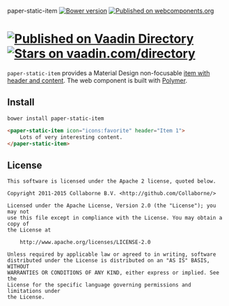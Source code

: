 paper-static-item [![Bower version](https://badge.fury.io/bo/paper-static-item.svg)](http://badge.fury.io/bo/paper-static-item) [![Published on webcomponents.org](https://img.shields.io/badge/webcomponents.org-published-blue.svg)](https://www.webcomponents.org/element/Collaborne/paper-static-item)

[![Published on Vaadin  Directory](https://img.shields.io/badge/Vaadin%20Directory-published-00b4f0.svg)](https://vaadin.com/directory/component/Collabornepaper-static-item)
[![Stars on vaadin.com/directory](https://img.shields.io/vaadin-directory/star/Collabornepaper-static-item.svg)](https://vaadin.com/directory/component/Collabornepaper-static-item)
=========

`paper-static-item` provides a Material Design non-focusable [item with header and content](https://www.google.com/design/spec/components/lists.html). The web component is built with [Polymer](https://www.polymer-project.org).


## Install

`bower install paper-static-item`

<!--
```
<custom-element-demo>
  <template>
    <script src="../webcomponentsjs/webcomponents-lite.js"></script>
    <link rel="import" href="../iron-icons/iron-icons.html">
    <link rel="import" href="paper-static-item.html">
    <next-code-block></next-code-block>
  </template>
</custom-element-demo>
```
-->
```html
<paper-static-item icon="icons:favorite" header="Item 1">
    Lots of very interesting content.
</paper-static-item>
```


## License

    This software is licensed under the Apache 2 license, quoted below.

    Copyright 2011-2015 Collaborne B.V. <http://github.com/Collaborne/>

    Licensed under the Apache License, Version 2.0 (the "License"); you may not
    use this file except in compliance with the License. You may obtain a copy of
    the License at

        http://www.apache.org/licenses/LICENSE-2.0

    Unless required by applicable law or agreed to in writing, software
    distributed under the License is distributed on an "AS IS" BASIS, WITHOUT
    WARRANTIES OR CONDITIONS OF ANY KIND, either express or implied. See the
    License for the specific language governing permissions and limitations under
    the License.
    
